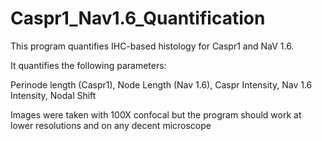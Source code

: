 # Caspr1_Nav1.6_Quantification

This program quantifies IHC-based histology for Caspr1 and NaV 1.6. 


It quantifies the following parameters:
     

  Perinode length (Caspr1), 
  Node Length (Nav 1.6), 
  Caspr Intensity, 
  Nav 1.6 Intensity, 
  Nodal Shift 


Images were taken with 100X confocal but the program should work at lower resolutions and on any decent microscope
